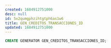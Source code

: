 ```yaml
---
created: 1684912751000
desc: null
id: 5x2qumgphzihtgtph6as1w6
title: GEN_CREDITOS_TRANSACCIONES_ID
updated: 1684912751000
---
```


```sql
CREATE GENERATOR GEN_CREDITOS_TRANSACCIONES_ID;
```